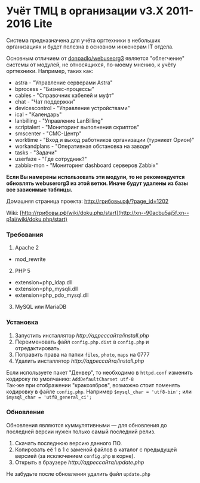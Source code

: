 # Учёт ТМЦ в организации v3.X 2011-2016 Lite

Система предназначена для учёта оргтехники в небольших организациях и будет полезна в основном инженерам IT отдела.

Основным отличием от [donpadlo/webuseorg3](https://github.com/donpadlo/webuseorg3) является "облегчение" системы  от модулей, не относящихся, по-моему мнению, к учёту оргтехники.
Например, таких как:
* astra - "Управление серверами Astra"
* bprocess - "Бизнес-процессы"
* cables - "Справочник кабелей и муфт"
* chat - "Чат поддержки"
* devicescontrol - "Управление устройствами"
* ical - "Календарь"
* lanbilling - "Управление LanBilling"
* scriptalert - "Мониторинг выполнения скриптов"
* smscenter - "СМС-Центр"
* worktime - "Вход и выход работников организации (турникет Орион)"
* workandplans - "Оперативная обстановка на заводе"
* tasks - "Задачи"
* userfaze - "Где сотрудник?"
* zabbix-mon - "Мониторинг dashboard серверов Zabbix"

**Если Вы намерены использовать эти модули, то не рекомендуется обновлять webuserorg3 из этой ветки. Иначе будут удалены из базы все зависимые таблицы.**

Домашняя страница проекта: <a href="http://xn--90acbu5aj5f.xn--p1ai/?page_id=1202" target="_blank">http://грибовы.рф/?page_id=1202</a>

Wiki: [http://грибовы.рф/wiki/doku.php/start](http://xn--90acbu5aj5f.xn--p1ai/wiki/doku.php/start)

### Требования
1. Apache 2
  - mod_rewrite
2. PHP 5
  - extension=php_ldap.dll
  - extension=php_mysqli.dll
  - extension=php_pdo_mysql.dll
3. MySQL или MariaDB

### Установка

1. Запустить инсталлятор _http://адрессайта/install.php_
2. Переименовать файл `config.php.dist` в `config.php` и отредактировать.
3. Поправить права на папки `files`, `photo`, `maps` на 0777
4. Удалить инсталлятор  _http://адрессайта/install.php_

Если используете пакет "Денвер", то необходимо в `httpd.conf` изменить кодироку по умолчанию: 
`AddDefaultCharset utf-8`  
Так-же при отображении "кракозябров", возможно стоит поменять кодировку в файле `config.php`. Например `$mysql_char = 'utf8-bin';` или `$mysql_char = 'utf8_general_ci';`

### Обновление

Обновления являются куммулятивными — для обновления до последней версии нужен только самый последний релиз.

1. Скачать последнюю версию данного ПО.
2. Копировать её 1 в 1 с заменой файлов в каталог с предыдущей версией (за исключением `config.php` в корне).
3. Открыть в браузере _http://адрессайта/update.php_

Не забудьте после обновления удалить файл `update.php`
